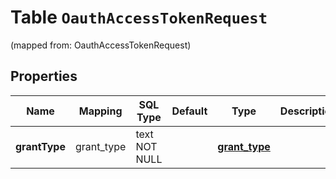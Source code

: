 
# Table `OauthAccessTokenRequest`
(mapped from: OauthAccessTokenRequest)

## Properties
Name | Mapping | SQL Type | Default | Type | Description | Notes
---- | ------- | -------- | ------- | ---- | ----------- | -----
**grantType** | grant_type | text NOT NULL |  | [**grant_type**](#GrantType) |  | 



